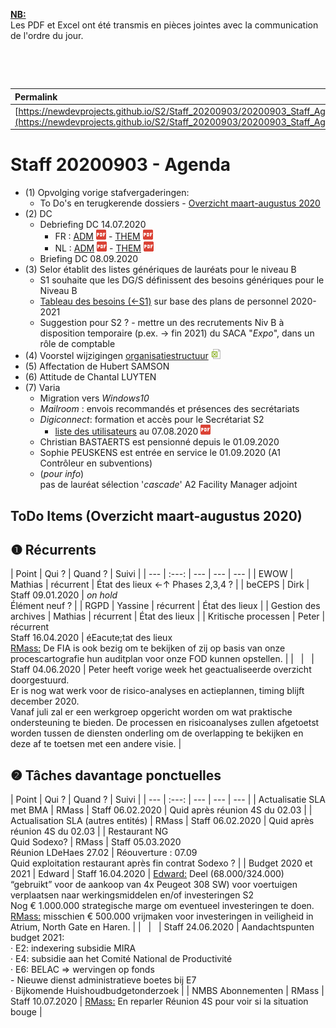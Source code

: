 <link rel="stylesheet" href="https://newdevprojects.github.io/S2/S2.css">
<link rel="stylesheet" href="S2.css">

<u><b>NB:</b></u>  
Les PDF et Excel ont été transmis en pièces jointes avec la communication de l'ordre du jour.  

&nbsp;

&nbsp;

| Permalink |
| :--- |
| [https://newdevprojects.github.io/S2/Staff_20200903/20200903_Staff_Agenda.html](https://newdevprojects.github.io/S2/Staff_20200903/20200903_Staff_Agenda.html) | 

# Staff 20200903 - Agenda

* (1) Opvolging vorige stafvergaderingen:
	* To Do's en terugkerende dossiers - [Overzicht maart-augustus 2020](#todo)
* (2) DC 
	* Debriefing DC 14.07.2020
		* FR : [ADM](https://newdevprojects.github.io/S2/Staff/20200714_Adm_FR.pdf) ![](pdf.png) - [THEM](https://newdevprojects.github.io/S2/Staff/20200714_Them_FR.pdf) ![](pdf.png)
		* NL : [ADM](https://newdevprojects.github.io/S2/Staff/20200714_Adm_NL.pdf) ![](pdf.png) - [THEM](https://newdevprojects.github.io/S2/Staff/20200714_Them_NL.pdf) ![](pdf.png)
	* Briefing DC 08.09.2020
* (3) Selor établit des listes génériques de lauréats pour le niveau B
	* S1 souhaite que les DG/S définissent des besoins génériques pour le Niveau B
	* [Tableau des besoins (&larr;S1)](Besoins_B_Aperçu_postes_PP2020_2021.pdf) sur base des plans de personnel 2020-2021
	* Suggestion pour S2 ? - mettre un des recrutements Niv B à disposition temporaire (p.ex. &rarr; fin 2021) du SACA "*Expo*", dans un rôle de comptable
* (4) Voorstel wijzigingen [organisatiestructuur](Voorstel_MLenaerts_V2_Organisatiestructuur_S2.xls) ![](excel.png)
* (5) Affectation de Hubert SAMSON
* (6) Attitude de Chantal LUYTEN
* (7) Varia
	* Migration vers *Windows10*
	* *Mailroom* : envois recommandés et présences des secrétariats
	* *Digiconnect*: formation et accès pour le Secrétariat S2
		* [liste des utilisateurs](20200807_Lijst_Digiconnect_users.pdf) au 07.08.2020 ![](pdf.png)
	* Christian BASTAERTS est pensionné depuis le 01.09.2020
	* Sophie PEUSKENS est entrée en service le 01.09.2020 (A1 Contrôleur en subventions)
	* (*pour info*)<br>pas de lauréat sélection '*cascade*' A2 Facility Manager adjoint

<a name="todo"> </a>

## ToDo Items (Overzicht maart-augustus 2020)

## &#10102; Récurrents

| Point | Qui ? | Quand ? | Suivi |
| --- | :---: | --- | --- | --- |
| EWOW | Mathias | récurrent | &Eacute;tat des lieux &#8592;&#8593; Phases 2,3,4 ? |
| beCEPS | Dirk | Staff 09.01.2020 | *on hold*<br>&Eacute;lément neuf ? |
| RGPD | Yassine | récurrent | &Eacute;tat des lieux |
| Gestion des archives | Mathias | récurrent | &Eacute;tat des lieux |
| Kritische processen | Peter | récurrent<br>Staff 16.04.2020 | éEacute;tat des lieux<br><u>RMass:</u> De FIA is ook bezig om te bekijken of zij op basis van onze procescartografie hun auditplan voor onze FOD kunnen opstellen. |
| &nbsp; | &nbsp; | Staff 04.06.2020 | Peter heeft vorige week het geactualiseerde overzicht doorgestuurd.<br>Er is nog wat werk voor de risico-analyses en actieplannen, timing blijft december 2020.<br>Vanaf juli zal er een werkgroep opgericht worden om wat praktische ondersteuning te bieden. De processen en risicoanalyses zullen afgetoetst worden tussen de diensten onderling om de overlapping te bekijken en deze af te toetsen met een andere visie. |

## &#10103; Tâches davantage ponctuelles

| Point | Qui ? | Quand ? | Suivi |
| --- | :---: | --- | --- | --- |
| Actualisatie SLA met BMA | RMass | Staff 06.02.2020 | Quid après réunion 4S du 02.03 |
| Actualisation SLA (autres entités) | RMass | Staff 06.02.2020 | Quid après réunion 4S du 02.03 |
| Restaurant NG<br>Quid Sodexo? | RMass | Staff 05.03.2020<br>Réunion LDeHaes 27.02 | Réouverture : 07.09<br>Quid exploitation restaurant après fin contrat Sodexo ? |
| Budget 2020 et 2021 | Edward | Staff 16.04.2020 | <u>Edward:</u> Deel (68.000/324.000) “gebruikt” voor de aankoop van 4x Peugeot 308 SW) voor voertuigen verplaatsen naar werkingsmiddelen en/of investeringen S2<br>Nog € 1.000.000 strategische marge om eventueel investeringen te doen.<br><u>RMass:</u> misschien € 500.000 vrijmaken voor investeringen in veiligheid in Atrium, North Gate en Haren. |
| &nbsp; | &nbsp; | Staff 24.06.2020 | Aandachtspunten budget 2021:<br>&middot; E2: indexering subsidie MIRA <br>&middot; E4: subsidie aan het Comité National de Productivité<br>&middot; E6: BELAC => wervingen op fonds<br>- Nieuwe dienst administratieve boetes bij E7<br>&middot; Bijkomende Huishoudbudgetonderzoek |
| NMBS Abonnementen | RMass | Staff 10.07.2020 | <u>RMass:</u> En reparler Réunion 4S pour voir si la situation bouge |
